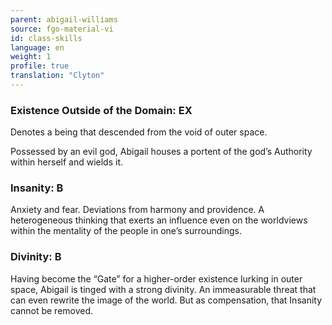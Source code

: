 ```yaml
---
parent: abigail-williams
source: fgo-material-vi
id: class-skills
language: en
weight: 1
profile: true
translation: "Clyton"
---
```


### Existence Outside of the Domain: EX

Denotes a being that descended from the void of outer space.

Possessed by an evil god, Abigail houses a portent of the god’s Authority within herself and wields it.

### Insanity: B

Anxiety and fear. Deviations from harmony and providence. A heterogeneous thinking that exerts an influence even on the worldviews within the mentality of the people in one’s surroundings.

### Divinity: B

Having become the “Gate” for a higher-order existence lurking in outer space, Abigail is tinged with a strong divinity. An immeasurable threat that can even rewrite the image of the world. But as compensation, that Insanity cannot be removed.
